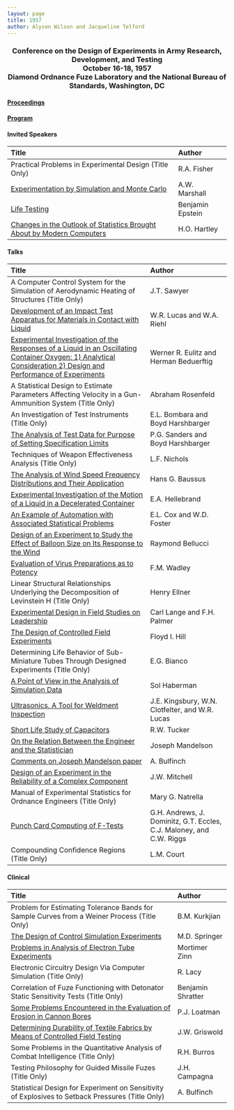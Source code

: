 ```yaml
---
layout: page
title: 1957
author: Alyson Wilson and Jacqueline Telford
---
```

<div align="center"><h3>Conference on the Design of Experiments in Army Research, Development, and Testing<br>
October 16-18, 1957<br>
Diamond Ordnance Fuze Laboratory and the National Bureau of Standards, Washington, DC</h3></div>


#### [Proceedings](https://alysongwilson.github.io/ACAS/DOE1/DOE03.pdf#page=2)

#### [Program](https://alysongwilson.github.io/ACAS/DOE1/DOE03.pdf#page=10)


#### Invited Speakers

| Title | Author |
| :--- | :--- |
| Practical Problems in Experimental Design (Title Only) | R.A. Fisher |
| [Experimentation by Simulation and Monte Carlo](https://alysongwilson.github.io/ACAS/DOE1/DOE03.pdf#page=16) | A.W. Marshall |
| [Life Testing](https://alysongwilson.github.io/ACAS/DOE1/DOE03.pdf#page=245) | Benjamin Epstein |
| [Changes in the Outlook of Statistics Brought About by Modern Computers](https://alysongwilson.github.io/ACAS/DOE1/DOE03.pdf#page=255) | H.O. Hartley |

#### Talks

| Title | Author |
| :--- | :--- |
| A Computer Control System for the Simulation of Aerodynamic Heating of Structures (Title Only) | J.T. Sawyer |
| [Development of an Impact Test Apparatus for Materials in Contact with Liquid](https://alysongwilson.github.io/ACAS/DOE1/DOE03.pdf#page=24) | W.R. Lucas and W.A. Riehl |
| [Experimental Investigation of the Responses of a Liquid in an Oscillating Container Oxygen: 1) Analytical Consideration 2) Design and Performance of Experiments](https://alysongwilson.github.io/ACAS/DOE1/DOE03.pdf#page=44) | Werner R. Eulitz and Herman Beduerftig |
| A Statistical Design to Estimate Parameters Affecting Velocity in a Gun-Ammunition System (Title Only) | Abraham Rosenfeld |
| An Investigation of Test Instruments (Title Only) | E.L. Bombara and Boyd Harshbarger |
| [The Analysis of Test Data for Purpose of Setting Specification Limits](https://alysongwilson.github.io/ACAS/DOE1/DOE03.pdf#page=80) | P.G. Sanders and Boyd Harshbarger |
| Techniques of Weapon Effectiveness Analysis (Title Only) | L.F. Nichols |
| [The Analysis of Wind Speed Frequency Distributions and Their Application](https://alysongwilson.github.io/ACAS/DOE1/DOE03.pdf#page=86) | Hans G. Baussus |
| [Experimental Investigation of the Motion of a Liquid in a Decelerated Container](https://alysongwilson.github.io/ACAS/DOE1/DOE03.pdf#page=93) | E.A. Hellebrand |
| [An Example of Automation with Associated Statistical Problems](https://alysongwilson.github.io/ACAS/DOE1/DOE03.pdf#page=108) | E.L. Cox and W.D. Foster |
| [Design of an Experiment to Study the Effect of Balloon Size on Its Response to the Wind](https://alysongwilson.github.io/ACAS/DOE1/DOE03.pdf#page=111) | Raymond Bellucci |
| [Evaluation of Virus Preparations as to Potency](https://alysongwilson.github.io/ACAS/DOE1/DOE03.pdf#page=121) | F.M. Wadley |
| Linear Structural Relationships Underlying the Decomposition of Levinstein H (Title Only) | Henry Ellner |
| [Experimental Design in Field Studies on Leadership](https://alysongwilson.github.io/ACAS/DOE1/DOE03.pdf#page=126) | Carl Lange and F.H. Palmer |
| [The Design of Controlled Field Experiments](https://alysongwilson.github.io/ACAS/DOE1/DOE03.pdf#page=132) | Floyd I. Hill |
| Determining Life Behavior of Sub-Miniature Tubes Through Designed Experiments (Title Only) | E.G. Bianco |
| [A Point of View in the Analysis of Simulation Data](https://alysongwilson.github.io/ACAS/DOE1/DOE03.pdf#page=143) | Sol Haberman |
| [Ultrasonics, A Tool for Weldment Inspection](https://alysongwilson.github.io/ACAS/DOE1/DOE03.pdf#page=165) | J.E. Kingsbury, W.N. Clotfelter, and W.R. Lucas |
| [Short Life Study of Capacitors](https://alysongwilson.github.io/ACAS/DOE1/DOE03.pdf#page=176) | R.W. Tucker |
| [On the Relation Between the Engineer and the Statistician](https://alysongwilson.github.io/ACAS/DOE1/DOE03.pdf#page=228) | Joseph Mandelson |
| [Comments on Joseph Mandelson paper](https://alysongwilson.github.io/ACAS/DOE1/DOE03.pdf#page=235) | A. Bulfinch |
| [Design of an Experiment in the Reliability of a Complex Component](https://alysongwilson.github.io/ACAS/DOE1/DOE03.pdf#page=236) | J.W. Mitchell |
| Manual of Experimental Statistics for Ordnance Engineers (Title Only) | Mary G. Natrella |
| [Punch Card Computing of F-Tests](https://alysongwilson.github.io/ACAS/DOE1/DOE03.pdf#page=241) | G.H. Andrews, J. Dominitz, G.T. Eccles, C.J. Maloney, and C.W. Riggs |
| Compounding Confidence Regions (Title Only) | L.M. Court |

#### Clinical

| Title | Author |
| :--- | :--- |
| Problem for Estimating Tolerance Bands for Sample Curves from a Weiner Process (Title Only) | B.M. Kurkjian |
| [The Design of Control Simulation Experiments](https://alysongwilson.github.io/ACAS/DOE1/DOE03.pdf#page=194) | M.D. Springer |
| [Problems in Analysis of Electron Tube Experiments](https://alysongwilson.github.io/ACAS/DOE1/DOE03.pdf#page=206) | Mortimer Zinn |
| Electronic Circuitry Design Via Computer Simulation (Title Only) | R. Lacy |
| Correlation of Fuze Functioning with Detonator Static Sensitivity Tests (Title Only) | Benjamin Shratter |
| [Some Problems Encountered in the Evaluation of Erosion in Cannon Bores](https://alysongwilson.github.io/ACAS/DOE1/DOE03.pdf#page=211) | P.J. Loatman |
| [Determining Durability of Textile Fabrics by Means of Controlled Field Testing](https://alysongwilson.github.io/ACAS/DOE1/DOE03.pdf#page=224) | J.W. Griswold |
| Some Problems in the Quantitative Analysis of Combat Intelligence (Title Only) | R.H. Burros |
| Testing Philosophy for Guided Missile Fuzes (Title Only) | J.H. Campagna |
| Statistical Design for Experiment on Sensitivity of Explosives to Setback Pressures (Title Only) | A. Bulfinch |

